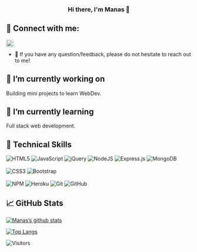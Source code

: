 <h3 align="center">
Hi there, I'm Manas</a> 👋
</h3>

## 🤝 Connect with me:

<a href="https://www.linkedin.com/in/rawatmanas/"><img align="left" src="https://img.shields.io/badge/linkedin-%230077B5.svg?style=for-the-badge&logo=linkedin&logoColor=white" alt="Manas Rawat | LinkedIn" width="21px"/></a>
</br>
- 💬 If you have any question/feedback, please do not hesitate to reach out to me!

<!--
**importlogic/importlogic** is a ✨ _special_ ✨ repository because its `README.md` (this file) appears on your GitHub profile.

Here are some ideas to get you started:

- 🔭 I’m currently working on ...
- 👯 I’m looking to collaborate on ...
- 🤔 I’m looking for help with ...
- 💬 Ask me about ...
- 📫 How to reach me: ...
- 😄 Pronouns: ...
- ⚡ Fun fact: ...
-->

## 🔭 I’m currently working on
Building mini projects to learn WebDev.


## 🌱 I’m currently learning
Full stack web development.


## 💼 Technical Skills
![HTML5](https://img.shields.io/badge/html5-%23E34F26.svg?style=for-the-badge&logo=html5&logoColor=white)
![JavaScript](https://img.shields.io/badge/javascript-%23323330.svg?style=for-the-badge&logo=javascript&logoColor=%23F7DF1E)
![jQuery](https://img.shields.io/badge/jquery-%230769AD.svg?style=for-the-badge&logo=jquery&logoColor=white)
![NodeJS](https://img.shields.io/badge/node.js-6DA55F?style=for-the-badge&logo=node.js&logoColor=white)
![Express.js](https://img.shields.io/badge/express.js-%23404d59.svg?style=for-the-badge&logo=express&logoColor=%2361DAFB)
![MongoDB](https://img.shields.io/badge/MongoDB-%234ea94b.svg?style=for-the-badge&logo=mongodb&logoColor=white)
<br>
<br>
![CSS3](https://img.shields.io/badge/css3-%231572B6.svg?style=for-the-badge&logo=css3&logoColor=white)
![Bootstrap](https://img.shields.io/badge/bootstrap-%23563D7C.svg?style=for-the-badge&logo=bootstrap&logoColor=white)
<br>
<br>
![NPM](https://img.shields.io/badge/NPM-%23000000.svg?style=for-the-badge&logo=npm&logoColor=white)
![Heroku](https://img.shields.io/badge/heroku-%23430098.svg?style=for-the-badge&logo=heroku&logoColor=white)
![Git](https://img.shields.io/badge/git-%23F05033.svg?style=for-the-badge&logo=git&logoColor=white)
![GitHub](https://img.shields.io/badge/github-%23121011.svg?style=for-the-badge&logo=github&logoColor=white)


## 📈 GitHub Stats 
[![Manas’s github stats](https://github-readme-stats.vercel.app/api?username=importlogic)](https://github.com/importlogic)


[![Top Langs](https://github-readme-stats.vercel.app/api/top-langs/?username=importlogic&layout=compact)](https://github.com/importlogic)


![Visitors](https://visitor-badge.glitch.me/badge?page_id=importlogic)
